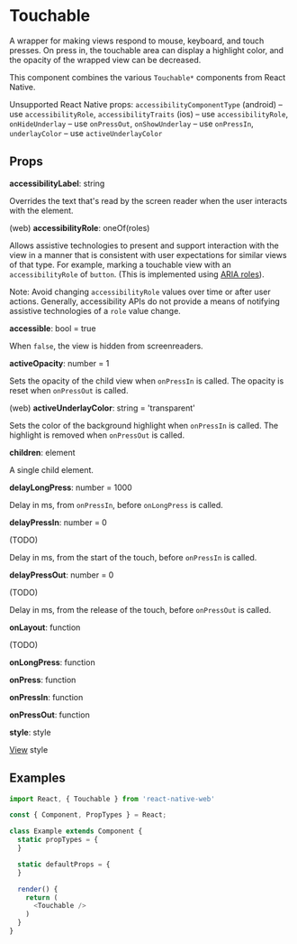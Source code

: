 # Touchable

A wrapper for making views respond to mouse, keyboard, and touch presses. On
press in, the touchable area can display a highlight color, and the opacity of
the wrapped view can be decreased.

This component combines the various `Touchable*` components from React Native.

Unsupported React Native props:
`accessibilityComponentType` (android) – use `accessibilityRole`,
`accessibilityTraits` (ios) – use `accessibilityRole`,
`onHideUnderlay` – use `onPressOut`,
`onShowUnderlay` – use `onPressIn`,
`underlayColor` – use `activeUnderlayColor`

## Props

**accessibilityLabel**: string

Overrides the text that's read by the screen reader when the user interacts
with the element.

(web) **accessibilityRole**: oneOf(roles)

Allows assistive technologies to present and support interaction with the view
in a manner that is consistent with user expectations for similar views of that
type. For example, marking a touchable view with an `accessibilityRole` of
`button`. (This is implemented using [ARIA roles](http://www.w3.org/TR/wai-aria/roles#role_definitions)).

Note: Avoid changing `accessibilityRole` values over time or after user
actions. Generally, accessibility APIs do not provide a means of notifying
assistive technologies of a `role` value change.

**accessible**: bool = true

When `false`, the view is hidden from screenreaders.

**activeOpacity**: number = 1

Sets the opacity of the child view when `onPressIn` is called. The opacity is
reset when `onPressOut` is called.

(web) **activeUnderlayColor**: string = 'transparent'

Sets the color of the background highlight when `onPressIn` is called. The
highlight is removed when `onPressOut` is called.

**children**: element

A single child element.

**delayLongPress**: number = 1000

Delay in ms, from `onPressIn`, before `onLongPress` is called.

**delayPressIn**: number = 0

(TODO)

Delay in ms, from the start of the touch, before `onPressIn` is called.

**delayPressOut**: number = 0

(TODO)

Delay in ms, from the release of the touch, before `onPressOut` is called.

**onLayout**: function

(TODO)

**onLongPress**: function

**onPress**: function

**onPressIn**: function

**onPressOut**: function

**style**: style

[View](View.md) style

## Examples

```js
import React, { Touchable } from 'react-native-web'

const { Component, PropTypes } = React;

class Example extends Component {
  static propTypes = {
  }

  static defaultProps = {
  }

  render() {
    return (
      <Touchable />
    )
  }
}
```
